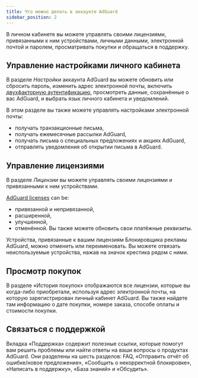 ```yaml
---
title: Что можно делать в аккаунте AdGuard
sidebar_position: 2
---
```


В личном кабинете вы можете управлять своими лицензиями, привязанными к ним устройствами, личными данными, электронной почтой и паролем, просматривать покупки и обращаться в поддержку.

## Управление настройками личного кабинета

В разделе *Настройки* аккаунта AdGuard вы можете обновить или сбросить пароль, изменить адрес электронной почты, включить [двухфакторную аутентификацию](../2fa), просмотреть данные, сохранённые о вас AdGuard, и выбрать язык личного кабинета и уведомлений.

В этом разделе вы также можете управлять настройками электронной почты:
* получать транзакционные письма,
* получать ежемесячные рассылки AdGuard,
* получать письма о специальных предложениях и акциях AdGuard,
* отправлять уведомления об открытии письма в AdGuard.

## Управление лицензиями

В разделе *Лицензии* вы можете управлять своими лицензиями и привязанными к ним устройствами.

[AdGuard licenses](../../license/what-is) can be:
* привязанной и непривязанной,
* расширенной,
* улучшенной,
* отменённой. Вы также можете обновить свои платёжные реквизиты.

Устройства, привязанные к вашим лицензиям Блокировщика рекламы AdGuard, можно отменить или переименовать. Вы можете отвязать неиспользуемые устройства, нажав на значок крестика рядом с ними.

## Просмотр покупок

В разделе «История покупок» отображаются все лицензии, которые вы когда-либо приобретали, используя адрес электронной почты, на которую зарегистрирован личный кабинет AdGuard. Вы также найдете там информацию о дате покупки, номере заказа, способе оплаты и стоимости покупки.

## Связаться с поддержкой

Вкладка «Поддержка» содержит полезные ссылки, которые помогут вам решить проблемы или найти ответы на ваши вопросы о продуктах AdGuard. Они разделены на шесть разделов: FAQ, «Отправить отчёт об ошибке/новое предложение», «Сообщить о некорректной блокировке», «Написать в поддержку», «База знаний» и «Обсудить».
